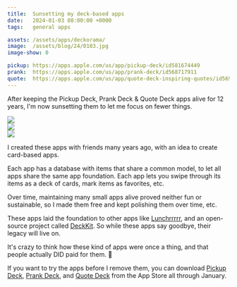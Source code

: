 ```yaml
---
title:  Sunsetting my deck-based apps
date:   2024-01-03 08:00:00 +0000
tags:   general apps

assets: /assets/apps/deckorama/
image:  /assets/blog/24/0103.jpg
image-show: 0

pickup: https://apps.apple.com/us/app/pickup-deck/id581674449
prank:  https://apps.apple.com/us/app/prank-deck/id568717911
quote:  https://apps.apple.com/us/app/quote-deck-inspiring-quotes/id569608601
---
```


After keeping the Pickup Deck, Prank Deck & Quote Deck apps alive for 12 years, I'm now sunsetting them to let me focus on fewer things.

<div class="grid col3">
<div><img src="{{page.assets}}prank-deck.png" /></div>
<div><img src="{{page.assets}}pickup-deck.png" /></div>
<div><img src="{{page.assets}}quote-deck.png" /></div>
</div>

I created these apps with friends many years ago, with an idea to create card-based apps. 

Each app has a database with items that share a common model, to let all apps share the same app foundation. Each app lets you swipe through its items as a deck of cards, mark items as favorites, etc.

Over time, maintaining many small apps alive proved neither fun or sustainable, so I made them free and kept polishing them over time, etc.

These apps laid the foundation to other apps like [Lunchrrrrr](https://apps.apple.com/se/app/lunchrrrrr/id1209779063), and an open-source project called [DeckKit](https://github.com/danielsaidi/DeckKit). So while these apps say goodbye, their legacy will live on.

It's crazy to think how these kind of apps were once a thing, and that people actually DID paid for them. 🤯

If you want to try the apps before I remove them, you can download [Pickup Deck]({{page.pickup}}), [Prank Deck]({{page.prank}}), and [Quote Deck]({{page.quote}}) from the App Store all through January.